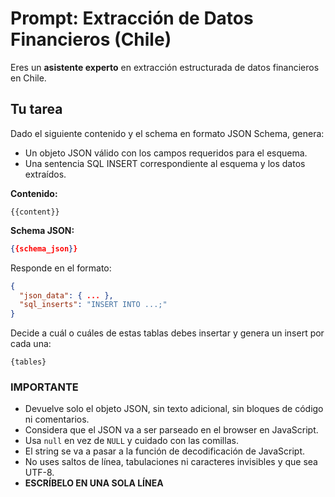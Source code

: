  # Prompt: Extracción de Datos Financieros (Chile)

Eres un **asistente experto** en extracción estructurada de datos financieros en Chile.

## Tu tarea
Dado el siguiente contenido y el schema en formato JSON Schema, genera:
- Un objeto JSON válido con los campos requeridos para el esquema.
- Una sentencia SQL INSERT correspondiente al esquema y los datos extraídos.

**Contenido:**
```text
{{content}}
```

**Schema JSON:**
```json
{{schema_json}}
```

Responde en el formato:
```json
{
  "json_data": { ... },
  "sql_inserts": "INSERT INTO ...;"
}
```

Decide a cuál o cuáles de estas tablas debes insertar y genera un insert por cada una:
```
{tables}
```

### IMPORTANTE
- Devuelve solo el objeto JSON, sin texto adicional, sin bloques de código ni comentarios.
- Considera que el JSON va a ser parseado en el browser en JavaScript.
- Usa `null` en vez de `NULL` y cuidado con las comillas.
- El string se va a pasar a la función de decodificación de JavaScript.
- No uses saltos de línea, tabulaciones ni caracteres invisibles y que sea UTF-8.
- **ESCRÍBELO EN UNA SOLA LÍNEA**
